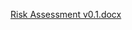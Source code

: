[Risk Assessment v0.1.docx](https://github.com/velaoramar/LapLogic/files/14759952/Risk.Assessment.v0.1.docx)
